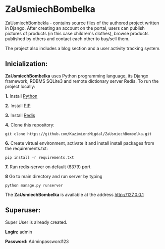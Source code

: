 # ZaUsmiechBombelka
ZaUsmiechBombekla - contains source files of the authored project written in Django. After creating an account on the portal, 
users can publish pictures of products (in this case children's clothes), browse products published by others and contact each
other to buy/sell them.   

The project also includes a blog section and a user activity tracking system.

## Inicialization:
**ZaUsmiechBombelka** uses Python programming language, its Django framework, RDBMS SQLite3 and remote dictionary server Redis. To run the project locally:

**1.** Install [Python](https://www.python.org/downloads/)

**2.** Install [PIP](https://bootstrap.pypa.io/get-pip.py)

**3.** Install [Redis](https://redis.io/download)

**4.** Clone this repository: 
```
git clone https://github.com/KazimierzMigdal/ZaUsmiechBombelka.git
```

**6.** Create virtual environment, activate it and install install packages from the requirements.txt:
```
pip install -r requirements.txt
```

**7.** Run redis-server on default (6379) port

**8** Go to main directory and run server by typing
```
python manage.py runserver
```
The **ZaUsmiechBombelka** is available at the address http://127.0.0.1

## Superuser:
Super User is already created.

**Login:** admin

**Password:** Adminpassword123
